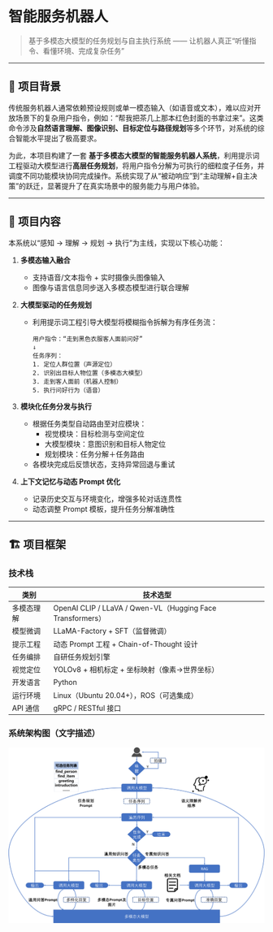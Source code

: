 # 智能服务机器人

> 基于多模态大模型的任务规划与自主执行系统 —— 让机器人真正“听懂指令、看懂环境、完成复杂任务”

---

## 📌 项目背景

传统服务机器人通常依赖预设规则或单一模态输入（如语音或文本），难以应对开放场景下的复杂用户指令，例如：“帮我把茶几上那本红色封面的书拿过来”。这类命令涉及**自然语言理解、图像识别、目标定位与路径规划**等多个环节，对系统的综合智能水平提出了极高要求。

为此，本项目构建了一套 **基于多模态大模型的智能服务机器人系统**，利用提示词工程驱动大模型进行**高层任务规划**，将用户指令分解为可执行的细粒度子任务，并调度不同功能模块协同完成操作。系统实现了从“被动响应”到“主动理解+自主决策”的跃迁，显著提升了在真实场景中的服务能力与用户体验。

---

## 🧩 项目内容

本系统以“感知 → 理解 → 规划 → 执行”为主线，实现以下核心功能：

1. **多模态输入融合**
   - 支持语音/文本指令 + 实时摄像头图像输入
   - 图像与语言信息同步送入多模态模型进行联合理解

2. **大模型驱动的任务规划**
   - 利用提示词工程引导大模型将模糊指令拆解为有序任务流：
     ```
     用户指令：“走到黑色衣服客人面前问好”
     ↓
     任务序列：
     1. 定位人群位置（声源定位）
     2. 识别出目标人物位置（多模态大模型）
     3. 走到客人面前（机器人控制）
     5. 执行问好行为（语音）
     ```

3. **模块化任务分发与执行**
   - 根据任务类型自动路由至对应模块：
     - 视觉模块：目标检测与空间定位
     - 大模型模块：意图识别和目标人物定位
     - 规划模块：任务分解＋任务路由
   - 各模块完成后反馈状态，支持异常回退与重试

4. **上下文记忆与动态 Prompt 优化**
   - 记录历史交互与环境变化，增强多轮对话连贯性
   - 动态调整 Prompt 模板，提升任务分解准确性

---

## 🏗️ 项目框架

### 技术栈

| 类别             | 技术选型 |
|------------------|----------|
| 多模态理解       | OpenAI CLIP / LLaVA / Qwen-VL（Hugging Face Transformers） |
| 模型微调         | LLaMA-Factory + SFT（监督微调） |
| 提示工程         | 动态 Prompt 工程 + Chain-of-Thought 设计 |
| 任务编排         | 自研任务规划引擎  |
| 视觉定位         | YOLOv8 + 相机标定 + 坐标映射（像素→世界坐标） |
| 开发语言         | Python |
| 运行环境         | Linux（Ubuntu 20.04+），ROS（可选集成） |
| API 通信         | gRPC / RESTful 接口 |

### 系统架构图（文字描述）
![智能服务机器人架构](./框架图.png)
